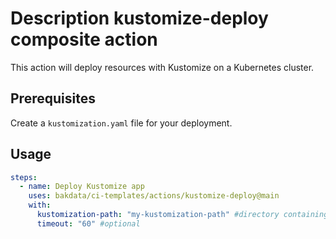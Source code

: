 # Description kustomize-deploy composite action

This action will deploy resources with Kustomize on a Kubernetes cluster.

## Prerequisites

Create a `kustomization.yaml` file for your deployment.

## Usage

```yaml
steps:
  - name: Deploy Kustomize app
    uses: bakdata/ci-templates/actions/kustomize-deploy@main
    with:
      kustomization-path: "my-kustomization-path" #directory containing my kustomization file
      timeout: "60" #optional
```
